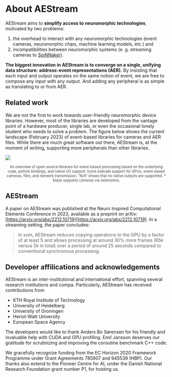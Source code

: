 # About AEStream

AEStream aims to **simplify access to neuromorphic technologies**, motivated by two problems:
1. the overhead to interact with any neuromorphic technologies (event cameras, neuromorphic chips, machine learning models, etc.) and
2. incompatibilities between neuromorphic systems (e. g. streaming cameras to [SpiNNaker](https://spinnakermanchester.github.io/)).

**The biggest innovation in AEStream is to converge on a single, unifying data structure: address-event representations (AER).**
By insisting that each input and output operates on the same notion of event, we are free to compose any input with any output.
And adding any peripheral is as simple as translating to or from AER.

## Related work
We are not the first to work towards user-friendly neuromorphic device libraries.
However, most of the libraries are developed from the vantage point of a hardware producer, single lab, or even the occasional lonely student who needs to solve a problem.
The figure below shows the current landscape (February 2023) of event-based libraries for cameras and AER files.
While there are much great software out there, AEStream is, at the moment of writing, supporting more peripherals than other libraries.

![](https://jegp.github.io/aestream-paper/2212_table.png)
<div style="text-align: center; color: #444; margin-top:0; font-size: 80%;">
An overview of open-source libraries for event-based processing based on the underlying code, python bindings, and native I/O support. Icons indicate support for GPUs, event-based cameras, files, and network transmission. “N/A” shows that no native outputs are supported. * Sepia supports cameras via extensions.
</div>

## AEStream 
A paper on AEStream was published at the Neuro Inspired Computational Elements Conference in 2023, available as a preprint on arXiv: [https://arxiv.org/abs/2212.10719](https://arxiv.org/abs/2212.10719).
In a streaming setting, the paper concludes:

> In sum, AEStream reduces copying operations to the GPU by a factor of at least 5 and allows processing at around 30% more frames (65k versus 5k in total) over a period of around 25 seconds compared to conventional synchronous processing. 

## Developer affilications and acknowledgements
AEStream is an inter-institutional and international effort, spanning several research institutions and compa.
Particularly, AEStream has received contributions from 
* KTH Royal Institute of Technology
* University of Heidelberg
* University of Groningen
* Heriot-Watt University
* European Space Agency

The developers would like to thank Anders Bo Sørensen for his friendly and invaluable help with CUDA and GPU profiling. Emil Jansson deserves our gratitude for scrutinizing and improving the coroutine benchmark C++ code.

We gracefully recognize funding from the EC Horizon 2020 Framework Programme under Grant Agreements 785907 and 945539 (HBP). Our thanks also extend to the Pioneer Centre for AI, under the Danish National Research Foundation grant number P1, for hosting us. 